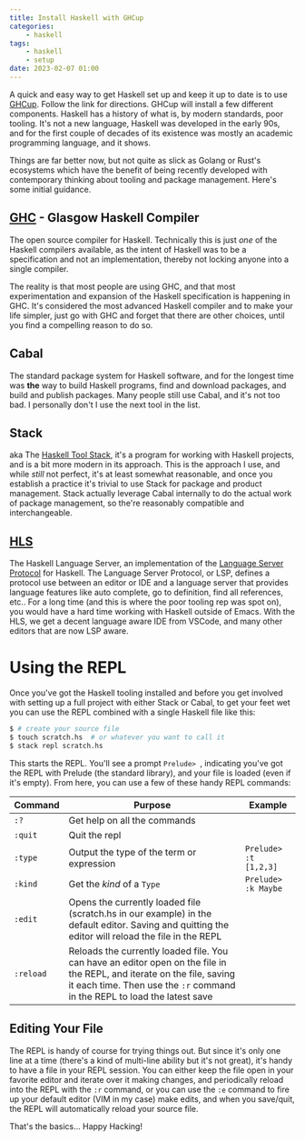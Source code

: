 ```yaml
---
title: Install Haskell with GHCup
categories:
	- haskell
tags:
	- haskell
	- setup
date: 2023-02-07 01:00
---
```

A quick and easy way to get Haskell set up and keep it up to date is to use [GHCup](https://www.haskell.org/ghcup/). Follow the link for directions. GHCup will install a few different components. Haskell has a history of what is, by modern standards, poor tooling. It's not a new language, Haskell was developed in the early 90s, and for the first couple of decades of its existence was mostly an academic programming language, and it shows.

Things are far better now, but not quite as slick as Golang or Rust's ecosystems which have the benefit of being recently developed with contemporary thinking about tooling and package management. Here's some initial guidance.

## [GHC](https://www.haskell.org/ghc/) - Glasgow Haskell Compiler
The open source compiler for Haskell. Technically this is just _one_ of the Haskell compilers available, as the intent of Haskell was to be a specification and not an implementation, thereby not locking anyone into a single compiler.

The reality is that most people are using GHC, and that most experimentation and expansion of the Haskell specification is happening in GHC. It's considered the most advanced Haskell compiler and to make your life simpler, just go with GHC and forget that there are other choices, until you find a compelling reason to do so.

## Cabal 
The standard package system for Haskell software, and for the longest time was **the** way to build Haskell programs, find and download packages, and build and publish packages. Many people still use Cabal, and it's not too bad. I personally don't I use the next tool in the list.

## Stack
aka The [Haskell Tool Stack](https://docs.haskellstack.org/en/stable/), it's a program for working with Haskell projects, and is a bit more modern in its approach. This is the approach I use, and while _still_ not perfect, it's at least somewhat reasonable, and once you establish a practice it's trivial to use Stack for package and product management. Stack actually leverage Cabal internally to do the actual work of package management, so the're reasonably compatible and interchangeable. 

## [HLS](https://haskell-language-server.readthedocs.io/en/stable/)
The Haskell Language Server, an implementation of the [Language Server Protocol](https://microsoft.github.io/language-server-protocol/) for Haskell. The Language Server Protocol, or LSP, defines a protocol use between an editor or IDE and a language server that provides language features like auto complete, go to definition, find all references, etc.. For a long time (and this is where the poor tooling rep was spot on), you would have a hard time working with Haskell outside of Emacs. With the HLS, we get a decent language aware IDE from VSCode, and many other editors that are now LSP aware.

# Using the REPL
Once you've got the Haskell tooling installed and before you get involved with setting up a full project with either Stack or Cabal, to get your feet wet you can use the REPL combined with a single Haskell file like this:
```bash
$ # create your source file
$ touch scratch.hs  # or whatever you want to call it
$ stack repl scratch.hs
```

This starts the REPL.  You'll see a prompt `Prelude> `, indicating you've got the REPL with Prelude (the standard library), and your file is loaded (even if it's empty). From here, you can use a few of these handy REPL commands:

| Command | Purpose | Example |
|-|-|-|
| `:?` | Get help on all the commands |
| `:quit` | Quit the repl |
| `:type` | Output the type of the term or expression | `Prelude> :t [1,2,3]` | 
| `:kind` | Get the _kind_ of a `Type` | `Prelude> :k Maybe` |
| `:edit` | Opens the currently loaded file (scratch.hs in our example) in the default editor. Saving and quitting the editor will reload the file in the REPL | |
| `:reload` | Reloads the currently loaded file. You can have an editor open on the file in the REPL, and iterate on the file, saving it each time. Then use the `:r` command in the REPL to load the latest save | |

## Editing Your File
The REPL is handy of course for trying things out. But since it's only one line at a time (there's a kind of multi-line ability but it's not great), it's handy to have a file in your REPL session. You can either keep the file open in your favorite editor and iterate over it making changes, and periodically reload into the REPL with the `:r` command, or you can use the `:e` command to fire up your default editor (VIM in my case) make edits, and when you save/quit, the REPL will automatically reload your source file.

That's the  basics... Happy Hacking!